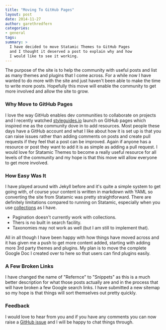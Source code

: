 ```yaml
---
title: "Moving To GitHub Pages"
layout: post
date: 2014-11-27
author: garethredfern
categories:
- general
tags:
summary: >
  I have decided to move Statamic Themes to GitHub Pages
  and I thought it deserved a post to explain why and how
  I would like to see it working.
---
```

The purpose of the site is to help the community with useful posts and list as many themes and plugins that I come across. For a while now I have wanted to do more with the site and just haven't been able to make the time to write more posts. Hopefully this move will enable the community to get more involved and allow the site to grow.

### Why Move to GitHub Pages
I love the way GitHub enables dev communities to collaborate on projects and I recently watched [styleguides.io](http://styleguides.io) launch on GitHub pages which inspired me as the community dove in to add resources. Most people these days have a GitHub account and what I like about how it is set up is that you can raise issues rather than adding comments on posts and create pull requests if they feel that a post can be improved. Again if anyone has a resource or post they want to add it is as simple as adding a pull request. I would love for Statamic Themes to become a really useful resource for all levels of the community and my hope is that this move will allow everyone to get more involved.

### How Easy Was It
I have played around with Jekyll before and it's quite a simple system to get going with, of course your content is written in markdown with YAML so converting the site from Statamic was pretty straightforward. There are definitely limitations compared to running on Statamic, especially when you use [collections](http://jekyllrb.com/docs/collections/) as I have.

- Pagination doesn't currently work with collections.
- Thers is no built in search facility.
- Taxonomies may not work as well (but I am still to implement that).

All in all though I have been happy with how things have moved across and it has given me a push to get more content added, starting with adding more 3rd party themes and plugins. My plan is to move the complete Google Doc I created over to here so that users can find plugins easily.

### A Few Broken Links
I have changed the name of "Refernce" to "Snippets" as this is a much better description for what those posts actually are and in the process that will have broken a few Google search links. I have submitted a new sitemap so my hope is that things will sort themselves out pretty quickly.

### Feedback
I would love to hear from you and if you have any comments you can now raise a [GitHub issue](https://github.com/statamicthemes/statamicthemes.github.io/issues) and I will be happy to chat things through.
